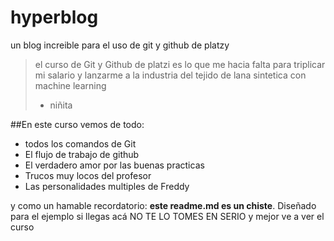 # hyperblog
un blog increible para el uso de git y github de platzy
> el curso de Git y Github de platzi es lo que me hacia falta para triplicar mi salario y lanzarme a la industria del tejido de lana sintetica con machine learning
> - niñita

##En este curso vemos de todo:
* todos los comandos de Git
* El flujo de trabajo de github
* El verdadero amor por las buenas practicas
* Trucos muy locos del profesor
* Las personalidades multiples de Freddy

y como un hamable recordatorio: **este readme.md es un chiste**. Diseñado para el ejemplo si llegas acá NO TE LO TOMES EN SERIO y mejor ve a ver el curso
